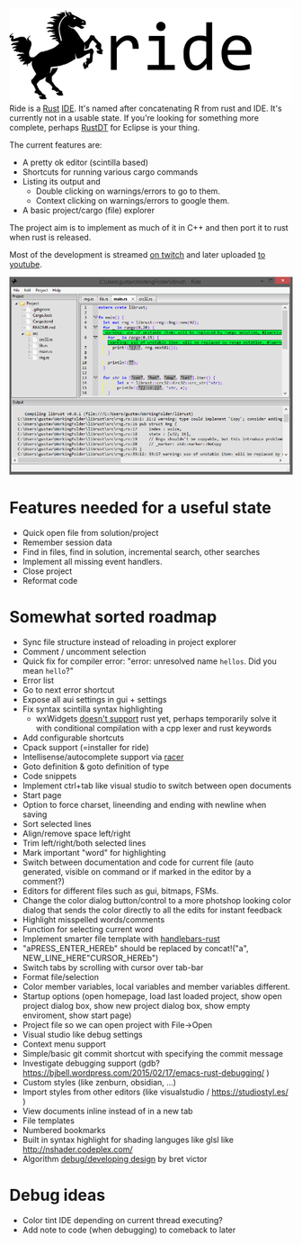 ![screenshot](logo/256text.png)
Ride is a [Rust](http://www.rust-lang.org/) [IDE](https://en.wikipedia.org/wiki/Integrated_development_environment). It's named after concatenating R from rust and IDE. It's currently not in a usable state.
If you're looking for something more complete, perhaps [RustDT](http://rustdt.github.io/) for Eclipse is your thing.

The current features are:

* A pretty ok editor (scintilla based)
* Shortcuts for running various cargo commands
* Listing its output and
	- Double clicking on warnings/errors to go to them.
	- Context clicking on warnings/errors to google them.
* A basic project/cargo (file) explorer

The project aim is to implement as much of it in C++ and then port it to rust when rust is released.

Most of the development is streamed [on twitch](http://www.twitch.tv/imadesome) and later uploaded [to youtube](https://www.youtube.com/playlist?list=PLLZf3o2GDQ_hHiXd_xqL_ShzGcU44WMi3).

![screenshot](screenshots/3.png)

# Features needed for a useful state

* Quick open file from solution/project
* Remember session data
* Find in files, find in solution, incremental search, other searches
* Implement all missing event handlers.
* Close project
* Reformat code

# Somewhat sorted roadmap

* Sync file structure instead of reloading in project explorer
* Comment / uncomment selection
* Quick fix for compiler error: "error: unresolved name `hellos`. Did you mean `hello`?"
* Error list
* Go to next error shortcut
* Expose all aui settings in gui + settings
* Fix syntax scintilla syntax highlighting
	- wxWidgets [doesn't support](http://trac.wxwidgets.org/ticket/16776)  rust yet, perhaps temporarily solve it with conditional compilation with a cpp lexer and rust keywords
* Add configurable shortcuts
* Cpack support (=installer for ride)
* Intellisense/autocomplete support via [racer](https://github.com/phildawes/racer)
* Goto definition & goto definition of type
* Code snippets
* Implement ctrl+tab like visual studio to switch between open documents
* Start page
* Option to force charset, lineending and ending with newline when saving
* Sort selected lines
* Align/remove space left/right
* Trim left/right/both selected lines
* Mark important "word" for highlighting
* Switch between documentation and code for current file (auto generated, visible on command or if marked in the editor by a comment?)
* Editors for different files such as gui, bitmaps, FSMs.
* Change the color dialog button/control to a more photshop looking color dialog that sends the color directly to all the edits for instant feedback
* Highlight misspelled words/comments
* Function for selecting current word
* Implement smarter file template with [handlebars-rust](https://github.com/sunng87/handlebars-rust/tree/master)
* "aPRESS_ENTER_HEREb" should be replaced by concat!("a", NEW_LINE_HERE"CURSOR_HEREb")
* Switch tabs by scrolling with cursor over tab-bar
* Format file/selection
* Color member variables, local variables and member variables different.
* Startup options (open homepage, load last loaded project, show open project dialog box, show new project dialog box, show empty enviroment, show start page)
* Project file so we can open project with File->Open
* Visual studio like debug settings
* Context menu support
* Simple/basic git commit shortcut with specifying the commit message
* Investigate debugging support (gdb? https://bjbell.wordpress.com/2015/02/17/emacs-rust-debugging/ )
* Custom styles (like zenburn, obsidian, ...)
* Import styles from other editors (like visualstudio / https://studiostyl.es/ )
* View documents inline instead of in a new tab
* File templates
* Numbered bookmarks
* Built in syntax highlight for shading languges like glsl like http://nshader.codeplex.com/
* Algorithm [debug/developing design](https://vimeo.com/36579366) by bret victor

# Debug ideas

- Color tint IDE depending on current thread executing?
- Add note to code (when debugging) to comeback to later
